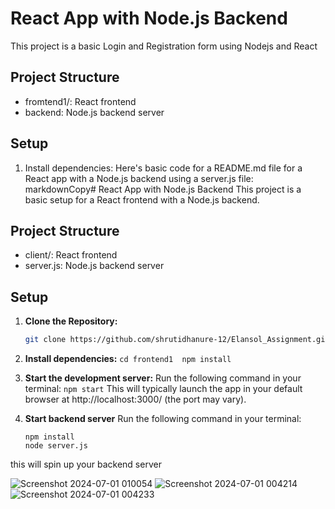 # React App with Node.js Backend
This project is a basic Login and Registration form using Nodejs and React
## Project Structure
- fromtend1/: React frontend
- backend: Node.js backend server
## Setup
1. Install dependencies:
   Here's basic code for a README.md file for a React app with a Node.js backend using a server.js file:
markdownCopy# React App with Node.js Backend
This project is a basic setup for a React frontend with a Node.js backend.
## Project Structure
- client/: React frontend
- server.js: Node.js backend server
## Setup
1. **Clone the Repository:**
   ```bash
   git clone https://github.com/shrutidhanure-12/Elansol_Assignment.git
2. **Install dependencies:**
```cd frontend1  npm install```

4. **Start the development server:**
Run the following command in your terminal:
```npm start```
This will typically launch the app in your default browser at http://localhost:3000/ (the port may vary).

5. **Start backend server**
Run the following command in your terminal:
   ```cd backend
   npm install
   node server.js
this will spin up your backend server




![Screenshot 2024-07-01 010054](https://github.com/shrutidhanure-12/Elansol_Assignment/assets/91600085/9f8bfa52-5eeb-4f2e-81a4-b2c56023cbff)
![Screenshot 2024-07-01 004214](https://github.com/shrutidhanure-12/Elansol_Assignment/assets/91600085/d8f619a2-fa9b-43eb-9263-7fbde7901b24)
![Screenshot 2024-07-01 004233](https://github.com/shrutidhanure-12/Elansol_Assignment/assets/91600085/752743d2-d04a-4921-b3f1-18885b308e11)
